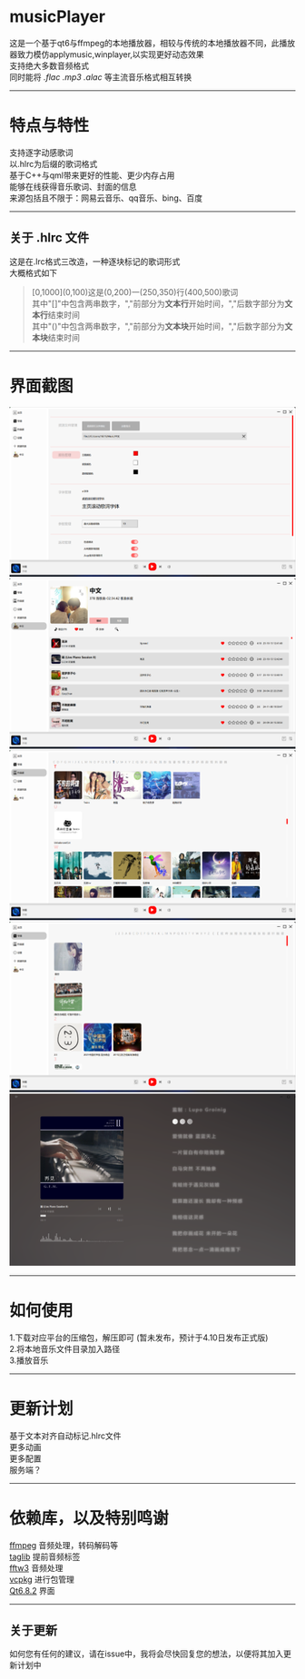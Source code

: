 # musicPlayer
 这是一个基于qt6与ffmpeg的本地播放器，相较与传统的本地播放器不同，此播放器致力模仿applymusic,winplayer,以实现更好动态效果  
 支持绝大多数音频格式  
 同时能将 *.flac* *.mp3* *.alac* 等主流音乐格式相互转换

***

# 特点与特性
 支持逐字动感歌词  
 以.hlrc为后缀的歌词格式  
 基于C++与qml带来更好的性能、更少内存占用  
 能够在线获得音乐歌词、封面的信息  
 来源包括且不限于：网易云音乐、qq音乐、bing、百度  

***

## 关于 .hlrc 文件
 这是在.lrc格式三改造，一种逐块标记的歌词形式  
 大概格式如下  
 >\[0,1000\]\(0,100\)这是\(0,200\)一\(250,350\)行\(400,500\)歌词  
 其中"\[\]"中包含两串数字，","前部分为**文本行**开始时间，","后数字部分为**文本行**结束时间  
 其中"\(\)"中包含两串数字，","前部分为**文本块**开始时间，","后数字部分为**文本块**结束时间  

***

# 界面截图
 ![界面](/mkImage/1.png "界面")  
 ![界面](/mkImage/2.png "界面")  
 ![界面](/mkImage/3.png "界面")  
 ![界面](/mkImage/4.png "界面")  
 ![界面](/mkImage/5.png "界面")  

***

# 如何使用
 1.下载对应平台的压缩包，解压即可 (暂未发布，预计于4.10日发布正式版)  
 2.将本地音乐文件目录加入路径  
 3.播放音乐  

***

# 更新计划
 基于文本对齐自动标记.hlrc文件  
 更多动画  
 更多配置  
 服务端？  

***

# 依赖库，以及特别鸣谢
 [ffmpeg](https://ffmpeg.org/) 音频处理，转码解码等  
 [taglib](https://taglib.org/) 提前音频标签  
 [fftw3](https://fftw.org/) 音频处理   
 [vcpkg](https://github.com/microsoft/vcpkg) 进行包管理  
 [Qt6.8.2](https://www.qt.io/zh-cn/) 界面

*** 

## 关于更新
 如何您有任何的建议，请在issue中，我将会尽快回复您的想法，以便将其加入更新计划中  